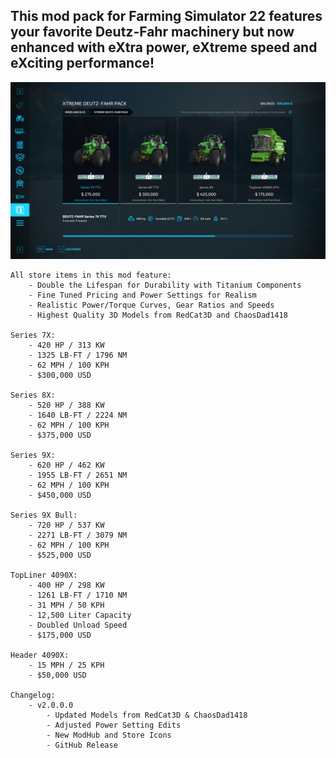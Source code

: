 ## This mod pack for Farming Simulator 22 features your favorite Deutz-Fahr machinery but now enhanced with eXtra power, eXtreme speed and eXciting performance! 

![Xtreme Deutz-Fahr Pack Screenshot](/screenshots/xtreme_deutzfahr_screen1.jpg)

```
All store items in this mod feature: 
    - Double the Lifespan for Durability with Titanium Components
    - Fine Tuned Pricing and Power Settings for Realism
    - Realistic Power/Torque Curves, Gear Ratios and Speeds
    - Highest Quality 3D Models from RedCat3D and ChaosDad1418

Series 7X: 
    - 420 HP / 313 KW
    - 1325 LB-FT / 1796 NM
    - 62 MPH / 100 KPH
    - $300,000 USD

Series 8X: 
    - 520 HP / 388 KW
    - 1640 LB-FT / 2224 NM
    - 62 MPH / 100 KPH
    - $375,000 USD

Series 9X: 
    - 620 HP / 462 KW
    - 1955 LB-FT / 2651 NM
    - 62 MPH / 100 KPH
    - $450,000 USD

Series 9X Bull: 
    - 720 HP / 537 KW
    - 2271 LB-FT / 3079 NM
    - 62 MPH / 100 KPH
    - $525,000 USD

TopLiner 4090X: 
    - 400 HP / 298 KW
    - 1261 LB-FT / 1710 NM
    - 31 MPH / 50 KPH
    - 12,500 Liter Capacity
    - Doubled Unload Speed  
    - $175,000 USD 

Header 4090X: 
    - 15 MPH / 25 KPH
    - $50,000 USD

Changelog:
    - v2.0.0.0 
        - Updated Models from RedCat3D & ChaosDad1418
        - Adjusted Power Setting Edits
        - New ModHub and Store Icons
        - GitHub Release
```

